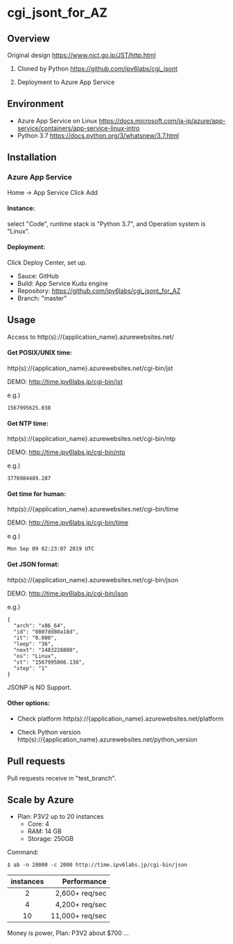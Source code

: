 # cgi_jsont_for_AZ


## Overview

Original design https://www.nict.go.jp/JST/http.html

1. Cloned by Python https://github.com/ipv6labs/cgi_jsont

2. Deployment to Azure App Service


## Environment

- Azure App Service on Linux    https://docs.microsoft.com/ja-jp/azure/app-service/containers/app-service-linux-intro
- Python 3.7    https://docs.python.org/3/whatsnew/3.7.html


## Installation

### Azure App Service

Home -> App Service   Click Add

#### Instance:

select "Code", runtime stack is "Python 3.7", and Operation system is "Linux".

#### Deployment:

Click Deploy Center, set up.

- Sauce: GitHub
- Build: App Service Kudu engine
- Repository: https://github.com/ipv6labs/cgi_jsont_for_AZ
- Branch: "master"

## Usage

Access to http(s)://{application_name}.azurewebsites.net/

#### Get POSIX/UNIX time:

http(s)://{application_name}.azurewebsites.net/cgi-bin/jst

DEMO: http://time.ipv6labs.jp/cgi-bin/jst

e.g.)
```
1567995625.038
```

#### Get NTP time:

http(s)://{application_name}.azurewebsites.net/cgi-bin/ntp

DEMO: http://time.ipv6labs.jp/cgi-bin/ntp

e.g.)
```
3776984489.287
```

#### Get time for human:

http(s)://{application_name}.azurewebsites.net/cgi-bin/time

DEMO: http://time.ipv6labs.jp/cgi-bin/time

e.g.)
```
Mon Sep 09 02:23:07 2019 UTC
```

#### Get JSON format:

http(s)://{application_name}.azurewebsites.net/cgi-bin/json

DEMO: http://time.ipv6labs.jp/cgi-bin/json

e.g.)
```
{
  "arch": "x86_64",
  "id": "0807dd80a18d",
  "it": "0.000",
  "leep": "36",
  "next": "1483228800",
  "os": "Linux",
  "st": "1567995866.138",
  "step": "1"
}
```

JSONP is NO Support.


#### Other options:

- Check platform http(s)://{application_name}.azurewebsites.net/platform

- Check Python version http(s)://{application_name}.azurewebsites.net/python_version


## Pull requests

Pull requests receive in "test_branch".

## Scale by Azure

- Plan: P3V2 up to 20 instances
  - Core: 4
  - RAM: 14 GB
  - Storage: 250GB

Command:
~~~
$ ab -n 20000 -c 2000 http://time.ipv6labs.jp/cgi-bin/json
~~~

|instances|    Performance|
:---:|---: 
|        2| 2,600+ req/sec|
|        4| 4,200+ req/sec|
|       10|11,000+ req/sec|

Money is power, Plan: P3V2 about $700 ...
